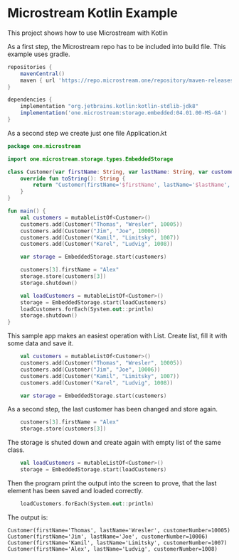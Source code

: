 # Microstream Kotlin Example

This project shows how to use Microstream with Kotlin

As a first step, the Microstream repo has to be included into build file. This example uses gradle. 

```gradle
repositories {
    mavenCentral()
    maven { url 'https://repo.microstream.one/repository/maven-releases/' }
}

dependencies {
    implementation "org.jetbrains.kotlin:kotlin-stdlib-jdk8"
    implementation('one.microstream:storage.embedded:04.01.00-MS-GA')
}
```

As a second step we create just one file Application.kt
```Kotlin
package one.microstream

import one.microstream.storage.types.EmbeddedStorage

class Customer(var firstName: String, var lastName: String, var customerNumber: Long) {
    override fun toString(): String {
        return "Customer(firstName='$firstName', lastName='$lastName', customerNumber=$customerNumber)"
    }
}

fun main() {
    val customers = mutableListOf<Customer>()
    customers.add(Customer("Thomas", "Wresler", 10005))
    customers.add(Customer("Jim", "Joe", 10006))
    customers.add(Customer("Kamil", "Limitsky", 1007))
    customers.add(Customer("Karel", "Ludvig", 1008))

    var storage = EmbeddedStorage.start(customers)

    customers[3].firstName = "Alex"
    storage.store(customers[3])
    storage.shutdown()

    val loadCustomers = mutableListOf<Customer>()
    storage = EmbeddedStorage.start(loadCustomers)
    loadCustomers.forEach(System.out::println)
    storage.shutdown()
}
```
This sample app makes an easiest operation with List. Create list, fill it with some data and save it. 
```kotlin
    val customers = mutableListOf<Customer>()
    customers.add(Customer("Thomas", "Wresler", 10005))
    customers.add(Customer("Jim", "Joe", 10006))
    customers.add(Customer("Kamil", "Limitsky", 1007))
    customers.add(Customer("Karel", "Ludvig", 1008))

    var storage = EmbeddedStorage.start(customers)
```    
As a second step, the last customer has been changed and store again.
```kotlin
    customers[3].firstName = "Alex"
    storage.store(customers[3])
```
The storage is shuted down and create again with empty list of the same class.
```kotlin
    val loadCustomers = mutableListOf<Customer>()
    storage = EmbeddedStorage.start(loadCustomers)
```
Then the program print the output into the screen to prove, that the last element has been saved and loaded correctly.
```kotlin
    loadCustomers.forEach(System.out::println)
```

The output is:
```
Customer(firstName='Thomas', lastName='Wresler', customerNumber=10005)
Customer(firstName='Jim', lastName='Joe', customerNumber=10006)
Customer(firstName='Kamil', lastName='Limitsky', customerNumber=1007)
Customer(firstName='Alex', lastName='Ludvig', customerNumber=1008)
```
